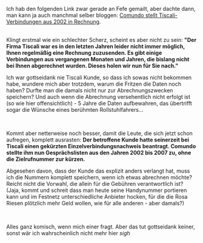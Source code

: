 <html><body><p>Ich hab den folgenden Link zwar gerade an Fefe gemailt, aber dachte dann, man kann ja auch manchmal selber bloggen: <a href="http://www.teltarif.de/arch/2007/kw48/s28017.html" target="_blank">Comundo stellt Tiscali-Verbindungen aus 2002 in Rechnung</a>.<br>

<br>

Klingt erstmal wie ein schlechter Scherz, scheint es aber nicht zu sein: <strong>"Der Firma Tiscali war es in den letzten Jahren leider nicht immer möglich, Ihnen regelmäßig eine Rechnung zuzusenden. Es gibt einige Verbindungen aus vergangenen Monaten und Jahren, die bislang nicht bei Ihnen abgerechnet wurden. Dieses holen wir nun für Sie nach."</strong><br>

Ich war gottseidank nie Tiscali Kunde, so dass ich sowas nicht bekommen habe, wundere mich aber trotzdem, warum die Fritzen die Daten noch haben? Durfte man die damals nicht nur zur Abrechnungszwecken speichern? Und auch wenn die Abrechnung versehentlich nicht erfolgt ist (so wie hier offensichtlich) - 5 Jahre die Daten aufbewahren, das übertrifft sogar die Wünsche eines berühmten Rollstuhlfahrers...<br>

<br>

Kommt aber netterweise noch besser, damit die Leute, die sich jetzt schon aufregen, komplett ausrasten: <strong>Der betroffene Kunde hatte seinerzeit bei Tiscali einen gekürzten Einzelverbindungsnachweis beantragt. Comundo stellte ihm nun Gesprächslisten aus den Jahren 2002 bis 2007 zu, ohne die Zielrufnummer zur kürzen.</strong><br>

Abgesehen davon, dass der Kunde das explizit anders verlangt hat, muss ich die Nummern komplett speichern, wenn ich etwas abrechnen möchte? Reicht nicht die Vorwahl, die allein für die Gebühren verantwortlich ist? (Jaja, kommt und schreit dass man heute seine Handynummer portieren kann und im Festnetz unterschiedliche Anbieter hocken, für die die Rosa Riesen plötzlich mehr Geld wollen, wie für alle anderen - aber damals?)<br>

<br>

Alles ganz komisch, wenn mich einer fragt. Aber das tut gottseidank keiner, sonst wär ich wahrscheinlich nicht mehr hier *sigh*</p></body></html>